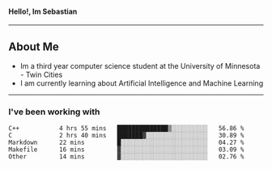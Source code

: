 #### Hello!, Im Sebastian


---
## About Me
- Im a third year computer science student at the University of Minnesota - Twin Cities
- I am currently learning about Artificial Intelligence and Machine Learning

---

### I've been working with
<!--START_SECTION:waka-->

```text
C++           4 hrs 55 mins   ██████████████▒░░░░░░░░░░   56.86 %
C             2 hrs 40 mins   ███████▓░░░░░░░░░░░░░░░░░   30.89 %
Markdown      22 mins         █░░░░░░░░░░░░░░░░░░░░░░░░   04.27 %
Makefile      16 mins         ▓░░░░░░░░░░░░░░░░░░░░░░░░   03.09 %
Other         14 mins         ▓░░░░░░░░░░░░░░░░░░░░░░░░   02.76 %
```

<!--END_SECTION:waka-->


